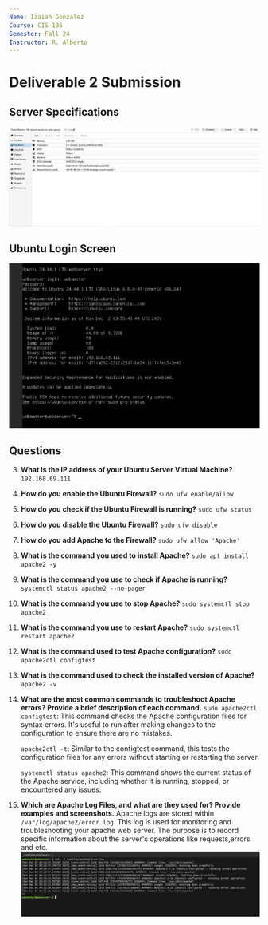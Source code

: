 ```yaml
---
Name: Izaiah Gonzalez
Course: CIS-106
Semester: Fall 24
Instructor: R. Alberto
---
```

# Deliverable 2 Submission

## Server Specifications
![Server Specs](server-specs.png)

## Ubuntu Login Screen
![login](ubuntu-server-login.png)

## Questions
3. **What is the IP address of your Ubuntu Server Virtual Machine?**
   `192.168.69.111`
4. **How do you enable the Ubuntu Firewall?**
   `sudo ufw enable/allow`
5. **How do you check if the Ubuntu Firewall is running?**
   `sudo ufw status`
6. **How do you disable the Ubuntu Firewall?**
   `sudo ufw disable`
7. **How do you add Apache to the Firewall?** 
   `sudo ufw allow 'Apache'`
8. **What is the command you used to install Apache?**
   `sudo apt install apache2 -y`
9.  **What is the command you use to check if Apache is running?**
    `systemctl status apache2 --no-pager`
10. **What is the command you use to stop Apache?**
    `sudo systemctl stop apache2`
11. **What is the command you use to restart Apache?**
    `sudo systemctl restart apache2`
12. **What is the command used to test Apache configuration?**
    `sudo apache2ctl configtest`
13. **What is the command used to check the installed version of Apache?**
    `apache2 -v`
14. **What are the most common commands to troubleshoot Apache errors? Provide a brief description of each command.**
    `sudo apache2ctl configtest`: This command checks the Apache configuration files for syntax errors. It's useful to run after making changes to the configuration to ensure there are no mistakes.

    `apache2ctl -t`: Similar to the configtest command, this tests the configuration files for any errors without starting or restarting the server.

    `systemctl status apache2`: This command shows the current status of the Apache service, including whether it is running, stopped, or encountered any issues.
15. **Which are Apache Log Files, and what are they used for? Provide examples and screenshots.**
    Apache logs are stored within `/var/log/apache2/error.log`. This log is used for monitoring and troubleshooting your apache web server. The purpose is to record specific information about the server's operations like requests,errors and etc.
    ![apachelog](apachelog.png)